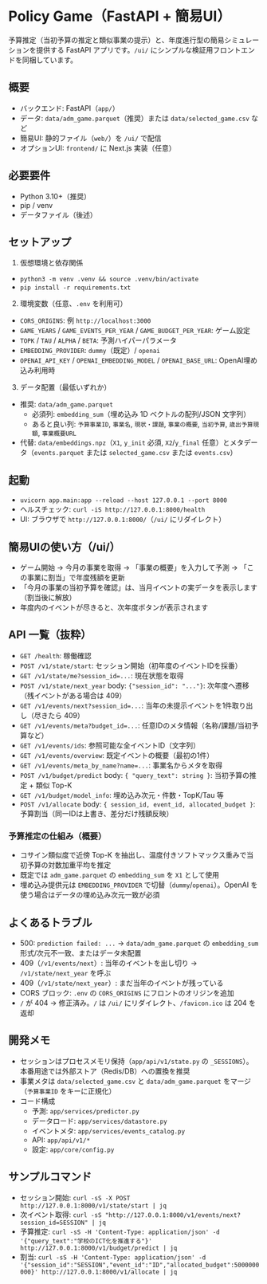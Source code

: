 # Policy Game（FastAPI + 簡易UI）

予算推定（当初予算の推定と類似事業の提示）と、年度進行型の簡易シミュレーションを提供する FastAPI アプリです。`/ui/` にシンプルな検証用フロントエンドを同梱しています。

## 概要

- バックエンド: FastAPI（`app/`）
- データ: `data/adm_game.parquet`（推奨）または `data/selected_game.csv` など
- 簡易UI: 静的ファイル（`web/`）を `/ui/` で配信
- オプションUI: `frontend/` に Next.js 実装（任意）

## 必要要件

- Python 3.10+（推奨）
- pip / venv
- データファイル（後述）

## セットアップ

1) 仮想環境と依存関係

- `python3 -m venv .venv && source .venv/bin/activate`
- `pip install -r requirements.txt`

2) 環境変数（任意、`.env` を利用可）

- `CORS_ORIGINS`: 例 `http://localhost:3000`
- `GAME_YEARS` / `GAME_EVENTS_PER_YEAR` / `GAME_BUDGET_PER_YEAR`: ゲーム設定
- `TOPK` / `TAU` / `ALPHA` / `BETA`: 予測ハイパーパラメータ
- `EMBEDDING_PROVIDER`: `dummy`（既定）/ `openai`
- `OPENAI_API_KEY` / `OPENAI_EMBEDDING_MODEL` / `OPENAI_BASE_URL`: OpenAI埋め込み利用時

3) データ配置（最低いずれか）

- 推奨: `data/adm_game.parquet`
  - 必須列: `embedding_sum`（埋め込み 1D ベクトルの配列/JSON 文字列）
  - あると良い列: `予算事業ID`, `事業名`, `現状・課題`, `事業の概要`, `当初予算`, `歳出予算現額`, `事業概要URL`
- 代替: `data/embeddings.npz`（`X1`, `y_init` 必須, `X2`/`y_final` 任意）とメタデータ（`events.parquet` または `selected_game.csv` または `events.csv`）

## 起動

- `uvicorn app.main:app --reload --host 127.0.0.1 --port 8000`
- ヘルスチェック: `curl -iS http://127.0.0.1:8000/health`
- UI: ブラウザで `http://127.0.0.1:8000/`（`/ui/` にリダイレクト）

## 簡易UIの使い方（/ui/）

- ゲーム開始 → 今月の事業を取得 → 「事業の概要」を入力して予測 → 「この事業に割当」で年度残額を更新
- 「今月の事業の当初予算を確認」は、当月イベントの実データを表示します（割当後に解放）
- 年度内のイベントが尽きると、次年度ボタンが表示されます

## API 一覧（抜粋）

- `GET /health`: 稼働確認
- `POST /v1/state/start`: セッション開始（初年度のイベントIDを採番）
- `GET /v1/state/me?session_id=...`: 現在状態を取得
- `POST /v1/state/next_year` body: `{"session_id": "..."}`: 次年度へ遷移（残イベントがある場合は 409）
- `GET /v1/events/next?session_id=...`: 当年の未提示イベントを1件取り出し（尽きたら 409）
- `GET /v1/events/meta?budget_id=...`: 任意IDのメタ情報（名称/課題/当初予算など）
- `GET /v1/events/ids`: 参照可能な全イベントID（文字列）
- `GET /v1/events/overview`: 既定イベントの概要（最初の1件）
- `GET /v1/events/meta_by_name?name=...`: 事業名からメタを取得
- `POST /v1/budget/predict` body: `{ "query_text": string }`: 当初予算の推定 + 類似 Top-K
- `GET /v1/budget/model_info`: 埋め込み次元・件数・TopK/Tau 等
- `POST /v1/allocate` body: `{ session_id, event_id, allocated_budget }`: 予算割当（同一IDは上書き、差分だけ残額反映）

### 予算推定の仕組み（概要）

- コサイン類似度で近傍 Top-K を抽出し、温度付きソフトマックス重みで当初予算の対数加重平均を推定
- 既定では `adm_game.parquet` の `embedding_sum` を `X1` として使用
- 埋め込み提供元は `EMBEDDING_PROVIDER` で切替（`dummy`/`openai`）。OpenAI を使う場合はデータの埋め込み次元一致が必須

## よくあるトラブル

- 500: `prediction failed: ...` → `data/adm_game.parquet` の `embedding_sum` 形式/次元不一致、またはデータ未配置
- 409（`/v1/events/next`）: 当年のイベントを出し切り → `/v1/state/next_year` を呼ぶ
- 409（`/v1/state/next_year`）: まだ当年のイベントが残っている
- CORS ブロック: `.env` の `CORS_ORIGINS` にフロントのオリジンを追加
- `/` が 404 → 修正済み。`/` は `/ui/` にリダイレクト、`/favicon.ico` は 204 を返却

## 開発メモ

- セッションはプロセスメモリ保持（`app/api/v1/state.py` の `_SESSIONS`）。本番用途では外部ストア（Redis/DB）への置換を推奨
- 事業メタは `data/selected_game.csv` と `data/adm_game.parquet` をマージ（`予算事業ID` をキーに正規化）
- コード構成
  - 予測: `app/services/predictor.py`
  - データロード: `app/services/datastore.py`
  - イベントメタ: `app/services/events_catalog.py`
  - API: `app/api/v1/*`
  - 設定: `app/core/config.py`

## サンプルコマンド

- セッション開始: `curl -sS -X POST http://127.0.0.1:8000/v1/state/start | jq` 
- 次イベント取得: `curl -sS "http://127.0.0.1:8000/v1/events/next?session_id=SESSION" | jq`
- 予算推定: `curl -sS -H 'Content-Type: application/json' -d '{"query_text":"学校のICT化を推進する"}' http://127.0.0.1:8000/v1/budget/predict | jq`
- 割当: `curl -sS -H 'Content-Type: application/json' -d '{"session_id":"SESSION","event_id":"ID","allocated_budget":5000000000}' http://127.0.0.1:8000/v1/allocate | jq`
